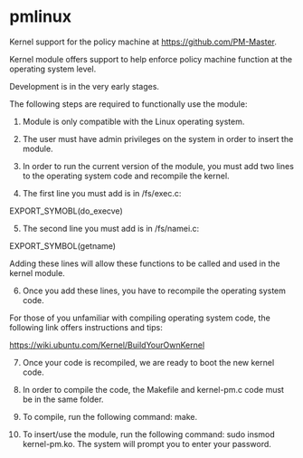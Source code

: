 # pmlinux
Kernel support for the policy machine at https://github.com/PM-Master.

Kernel module offers support to help enforce policy machine function at the operating system level.

Development is in the very early stages.

The following steps are required to functionally use the module:

1) Module is only compatible with the Linux operating system.

2) The user must have admin privileges on the system in order to insert the module.

3) In order to run the current version of the module, you must add two lines to the operating system code and recompile the kernel.

4) The first line you must add is in /fs/exec.c:

EXPORT_SYMOBL(do_execve)

5) The second line you must add is in /fs/namei.c:

EXPORT_SYMBOL(getname)

Adding these lines will allow these functions to be called and used in the kernel module.

6) Once you add these lines, you have to recompile the operating system code.

For those of you unfamiliar with compiling operating system code, the following link offers instructions and tips:

https://wiki.ubuntu.com/Kernel/BuildYourOwnKernel

7) Once your code is recompiled, we are ready to boot the new kernel code.

8) In order to compile the code, the Makefile and kernel-pm.c code must be in the same folder.

9) To compile, run the following command: make.

10) To insert/use the module, run the following command: sudo insmod kernel-pm.ko. The system will prompt you to enter your password. 
